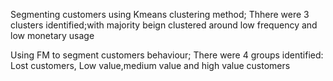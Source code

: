 Segmenting customers using Kmeans clustering method; Thhere were 3 clusters identified;with majority beign clustered
around low frequency and low monetary usage

Using FM to segment customers behaviour; There were 4 groups identified: Lost customers,
Low value,medium value and high value customers
